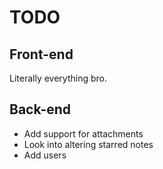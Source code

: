 # TODO

## Front-end
Literally everything bro.

## Back-end
- Add support for attachments
- Look into altering starred notes
- Add users
